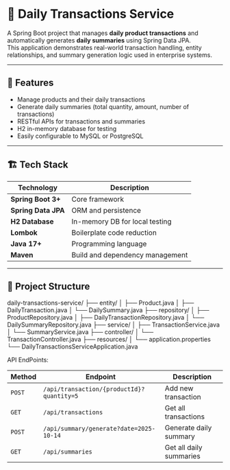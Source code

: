 # 🧾 Daily Transactions Service

A Spring Boot project that manages **daily product transactions** and automatically generates **daily summaries** using Spring Data JPA.  
This application demonstrates real-world transaction handling, entity relationships, and summary generation logic used in enterprise systems.

---

## 🚀 Features

- Manage products and their daily transactions  
- Generate daily summaries (total quantity, amount, number of transactions)  
- RESTful APIs for transactions and summaries  
- H2 in-memory database for testing  
- Easily configurable to MySQL or PostgreSQL  

---

## 🏗️ Tech Stack

| Technology | Description |
|-------------|-------------|
| **Spring Boot 3+** | Core framework |
| **Spring Data JPA** | ORM and persistence |
| **H2 Database** | In-memory DB for local testing |
| **Lombok** | Boilerplate code reduction |
| **Java 17+** | Programming language |
| **Maven** | Build and dependency management |

---

## 📁 Project Structure

daily-transactions-service/
├── entity/
│ ├── Product.java
│ ├── DailyTransaction.java
│ └── DailySummary.java
├── repository/
│ ├── ProductRepository.java
│ ├── DailyTransactionRepository.java
│ └── DailySummaryRepository.java
├── service/
│ ├── TransactionService.java
│ └── SummaryService.java
├── controller/
│ └── TransactionController.java
├── resources/
│ └── application.properties
└── DailyTransactionsServiceApplication.java

API EndPoints:

| Method | Endpoint                                  | Description             |
| ------ | ----------------------------------------- | ----------------------- |
| `POST` | `/api/transaction/{productId}?quantity=5` | Add new transaction     |
| `GET`  | `/api/transactions`                       | Get all transactions    |
| `POST` | `/api/summary/generate?date=2025-10-14`   | Generate daily summary  |
| `GET`  | `/api/summaries`                          | Get all daily summaries |



